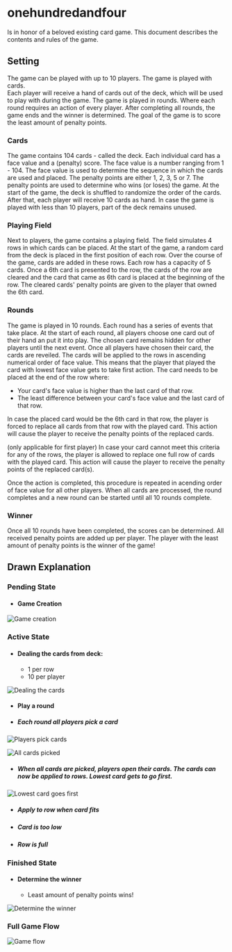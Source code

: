 # onehundredandfour

Is in honor of a beloved existing card game.
This document describes the contents and rules of the game.


## Setting
The game can be played with up to 10 players. The game is played with cards.  
Each player will receive a hand of cards out of the deck, which will be used to play with during the game.
The game is played in rounds. Where each round requires an action of every player.
After completing all rounds, the game ends and the winner is determined.
The goal of the game is to score the least amount of penalty points.


### Cards
The game contains 104 cards - called the deck. Each individual card has a face value and a (penalty) score.
The face value is a number ranging from 1 - 104. The face value is used to determine the sequence in which the cards are used and placed.
The penalty points are either 1, 2, 3, 5 or 7. The penalty points are used to determine who wins (or loses) the game.
At the start of the game, the deck is shuffled to randomize the order of the cards. After that, each player will receive 10 cards as hand. 
In case the game is played with less than 10 players, part of the deck remains unused.


### Playing Field
Next to players, the game contains a playing field. The field simulates 4 rows in which cards can be placed. 
At the start of the game, a random card from the deck is placed in the first position of each row. Over the course of the game, cards are added in these rows.
Each row has a capacity of 5 cards. Once a 6th card is presented to the row, the cards of the row are cleared and the card that came as 6th card is placed at the beginning of the row. The cleared cards' penalty points are given to the player that owned the 6th card. 


### Rounds
The game is played in 10 rounds. Each round has a series of events that take place. 
At the start of each round, all players choose one card out of their hand an put it into play. The chosen card remains hidden for other players until the next event.
Once all players have chosen their card, the cards are reveiled. The cards will be applied to the rows in ascending numerical order of face value.
This means that the player that played the card with lowest face value gets to take first action.
The card needs to be placed at the end of the row where:
- Your card's face value is higher than the last card of that row.
- The least difference between your card's face value and the last card of that row.

In case the placed card would be the 6th card in that row, the player is forced to replace all cards from that row with the played card.
This action will cause the player to receive the penalty points of the replaced cards. 

(only applicable for first player)
In case your card cannot meet this criteria for any of the rows, the player is allowed to replace one full row of cards with the played card.
This action will cause the player to receive the penalty points of the replaced card(s).

Once the action is completed, this procedure is repeated in acending order of face value for all other players.
When all cards are processed, the round completes and a new round can be started until all 10 rounds complete.


### Winner
Once all 10 rounds have been completed, the scores can be determined.
All received penalty points are added up per player. 
The player with the least amount of penalty points is the winner of the game!


## Drawn Explanation

### Pending State
- #### Game Creation

![Game creation](/docs/drawings/game_creation.svg)


### Active State
- #### Dealing the cards from deck:
    - 1 per row
    - 10 per player

![Dealing the cards](/docs/drawings/deal_cards.svg)


- #### Play a round 
- ##### Each round all players pick a card
![Players pick cards](/docs/drawings/pick_cards.svg)

![All cards picked](/docs/drawings/all_cards_picked.svg)

- ##### When all cards are picked, players open their cards. The cards can now be applied to rows. Lowest card gets to go first.

![Lowest card goes first](/docs/drawings/lowest_first.svg)

- ##### Apply to row when card fits 
- ##### Card is too low
- ##### Row is full


### Finished State
- #### Determine the winner
    - Least amount of penalty points wins!

![Determine the winner](/docs/drawings/determine_winner.svg)

### Full Game Flow

![Game flow](/docs/drawings/game_flow.svg)